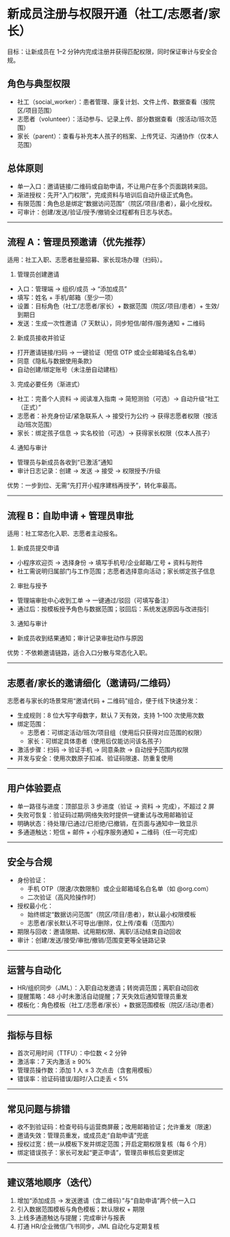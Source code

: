 # 新成员注册与权限开通（社工/志愿者/家长）

目标：让新成员在 1–2 分钟内完成注册并获得匹配权限，同时保证审计与安全合规。

## 角色与典型权限
- 社工（social_worker）：患者管理、康复计划、文件上传、数据查看（按院区/项目范围）
- 志愿者（volunteer）：活动参与、记录上传、部分数据查看（按活动/班次范围）
- 家长（parent）：查看与补充本人孩子的档案、上传凭证、沟通协作（仅本人范围）

## 总体原则
- 单一入口：邀请链接/二维码或自助申请，不让用户在多个页面跳转来回。
- 渐进授权：先开“入门权限”，完成资料与培训后自动升级正式角色。
- 有限范围：角色总是绑定“数据访问范围”（院区/项目/患者），最小化授权。
- 可审计：创建/发送/验证/授予/撤销全过程都有日志与状态。

---

## 流程 A：管理员预邀请（优先推荐）

适用：社工入职、志愿者批量招募、家长现场办理（扫码）。

1) 管理员创建邀请
- 入口：管理端 → 组织/成员 → “添加成员”
- 填写：姓名 + 手机/邮箱（至少一项）
- 设置：目标角色（社工/志愿者/家长）+ 数据范围（院区/项目/患者）+ 生效/到期日
- 发送：生成一次性邀请（7 天默认），同步短信/邮件/服务通知 + 二维码

2) 新成员接收并验证
- 打开邀请链接/扫码 → 一键验证（短信 OTP 或企业邮箱域名白名单）
- 同意《隐私与数据使用条款》
- 自动创建/绑定账号（未注册自动建档）

3) 完成必要任务（渐进式）
- 社工：完善个人资料 → 阅读准入指南 → 简短测验（可选）→ 自动升级“社工（正式）”
- 志愿者：补充身份证/紧急联系人 → 接受行为公约 → 获得志愿者权限（按活动/班次范围）
- 家长：绑定孩子信息 → 实名校验（可选）→ 获得家长权限（仅本人孩子）

4) 通知与审计
- 管理员与新成员各收到“已激活”通知
- 审计日志记录：创建 → 发送 → 接受 → 权限授予/升级

优势：一步到位、无需“先打开小程序建档再授予”，转化率最高。

---

## 流程 B：自助申请 + 管理员审批

适用：社工常态化入职、志愿者主动报名。

1) 新成员提交申请
- 小程序欢迎页 → 选择身份 → 填写手机号/企业邮箱/工号 + 资料与附件
- 社工需说明归属部门与工作范围；志愿者选择意向活动；家长绑定孩子信息

2) 审批与授予
- 管理端审批中心收到工单 → 一键通过/驳回（可填写备注）
- 通过后：按模板授予角色与数据范围；驳回后：系统发送原因与改进指引

3) 通知与审计
- 新成员收到结果通知；审计记录审批动作与原因

优势：不依赖邀请链路，适合入口分散与常态化入职。

---

## 志愿者/家长的邀请细化（邀请码/二维码）

志愿者与家长的场景常用“邀请代码 + 二维码”组合，便于线下快速分发：

- 生成规则：8 位大写字母数字，默认 7 天有效，支持 1–100 次使用次数
- 绑定范围：
  - 志愿者：可绑定活动/班次/项目组（使用后只获得对应范围的权限）
  - 家长：可绑定具体患者（使用后仅能访问该名孩子）
- 激活步骤：扫码 → 验证手机 → 同意条款 → 自动授予范围内权限
- 并发与安全：使用次数原子扣减、验证码限速、防重复使用

---

## 用户体验要点

- 单一路径与进度：顶部显示 3 步进度（验证 → 资料 → 完成），不超过 2 屏
- 失败可恢复：验证码过期/网络失败时提供一键重试与改用邮箱验证
- 明确状态：待处理/已通过/已拒绝/已撤销，在页面与通知中一致显示
- 多通道触达：短信 + 邮件 + 小程序服务通知 + 二维码（任一可完成）

---

## 安全与合规

- 身份验证：
  - 手机 OTP（限速/次数限制）或企业邮箱域名白名单（如 @org.com）
  - 二次验证（高风险操作时）
- 授权最小化：
  - 始终绑定“数据访问范围”（院区/项目/患者），默认最小权限模板
  - 志愿者/家长默认不可导出/删除，仅上传/查看（范围内）
- 期限与回收：邀请限期、试用期权限、离职/活动结束自动回收
- 审计：创建/发送/接受/审批/撤销/范围变更等全链路记录

---

## 运营与自动化

- HR/组织同步（JML）：入职自动发邀请；转岗调范围；离职自动回收
- 提醒策略：48 小时未激活自动提醒；7 天失效后通知管理员重发
- 模板化：角色模板（社工/志愿者/家长）+ 数据范围模板（院区/活动/患者）

---

## 指标与目标

- 首次可用时间（TTFU）：中位数 < 2 分钟
- 激活率：7 天内激活 ≥ 90%
- 管理员操作数：添加 1 人 ≤ 3 次点击（含套用模板）
- 错误率：验证码错误/超时/入口走丢 < 5%

---

## 常见问题与排错

- 收不到验证码：检查号码与运营商屏蔽；改用邮箱验证；允许重发（限速）
- 邀请失效：管理员重发，或成员走“自助申请”兜底
- 授权过宽：统一从模板下发并绑定范围；开启定期权限复核（每 6 个月）
- 绑定错误孩子：家长可发起“更正申请”，管理员审核后变更绑定

---

## 建议落地顺序（迭代）
1. 增加“添加成员 → 发送邀请（含二维码）”与“自助申请”两个统一入口
2. 引入数据范围模板与角色模板；默认限权 + 期限
3. 上线多通道触达与提醒；完成审计与报表
4. 打通 HR/企业微信/飞书同步，JML 自动化与定期复核

